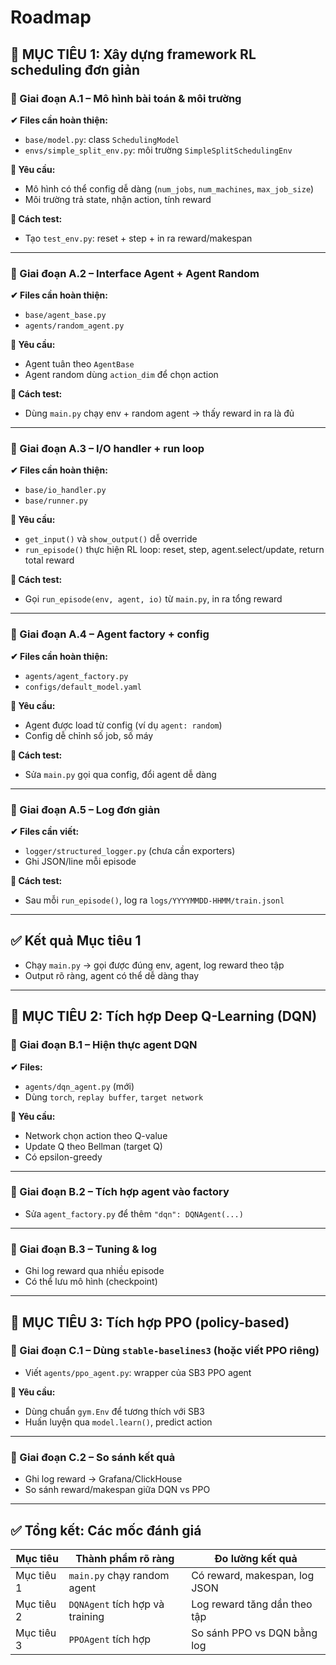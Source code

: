 # Roadmap

## 🎯 MỤC TIÊU 1: Xây dựng framework RL scheduling đơn giản

### 🔹 Giai đoạn A.1 – Mô hình bài toán & môi trường

**✔ Files cần hoàn thiện:**

* `base/model.py`: class `SchedulingModel`
* `envs/simple_split_env.py`: môi trường `SimpleSplitSchedulingEnv`

**🎯 Yêu cầu:**

* Mô hình có thể config dễ dàng (`num_jobs`, `num_machines`, `max_job_size`)
* Môi trường trả state, nhận action, tính reward

**🧪 Cách test:**

* Tạo `test_env.py`: reset + step + in ra reward/makespan

---

### 🔹 Giai đoạn A.2 – Interface Agent + Agent Random

**✔ Files cần hoàn thiện:**

* `base/agent_base.py`
* `agents/random_agent.py`

**🎯 Yêu cầu:**

* Agent tuân theo `AgentBase`
* Agent random dùng `action_dim` để chọn action

**🧪 Cách test:**

* Dùng `main.py` chạy env + random agent → thấy reward in ra là đủ

---

### 🔹 Giai đoạn A.3 – I/O handler + run loop

**✔ Files cần hoàn thiện:**

* `base/io_handler.py`
* `base/runner.py`

**🎯 Yêu cầu:**

* `get_input()` và `show_output()` dễ override
* `run_episode()` thực hiện RL loop: reset, step, agent.select/update, return total reward

**🧪 Cách test:**

* Gọi `run_episode(env, agent, io)` từ `main.py`, in ra tổng reward

---

### 🔹 Giai đoạn A.4 – Agent factory + config

**✔ Files cần hoàn thiện:**

* `agents/agent_factory.py`
* `configs/default_model.yaml`

**🎯 Yêu cầu:**

* Agent được load từ config (ví dụ `agent: random`)
* Config dễ chỉnh số job, số máy

**🧪 Cách test:**

* Sửa `main.py` gọi qua config, đổi agent dễ dàng

---

### 🔹 Giai đoạn A.5 – Log đơn giản

**✔ Files cần viết:**

* `logger/structured_logger.py` (chưa cần exporters)
* Ghi JSON/line mỗi episode

**🧪 Cách test:**

* Sau mỗi `run_episode()`, log ra `logs/YYYYMMDD-HHMM/train.jsonl`

---

## ✅ Kết quả Mục tiêu 1

* Chạy `main.py` → gọi được đúng env, agent, log reward theo tập
* Output rõ ràng, agent có thể dễ dàng thay

---

## 🎯 MỤC TIÊU 2: Tích hợp Deep Q-Learning (DQN)

### 🔹 Giai đoạn B.1 – Hiện thực agent DQN

**✔ Files:**

* `agents/dqn_agent.py` (mới)
* Dùng `torch`, `replay buffer`, `target network`

**🎯 Yêu cầu:**

* Network chọn action theo Q-value
* Update Q theo Bellman (target Q)
* Có epsilon-greedy

---

### 🔹 Giai đoạn B.2 – Tích hợp agent vào factory

* Sửa `agent_factory.py` để thêm `"dqn": DQNAgent(...)`

---

### 🔹 Giai đoạn B.3 – Tuning & log

* Ghi log reward qua nhiều episode
* Có thể lưu mô hình (checkpoint)

---

## 🎯 MỤC TIÊU 3: Tích hợp PPO (policy-based)

### 🔹 Giai đoạn C.1 – Dùng `stable-baselines3` (hoặc viết PPO riêng)

* Viết `agents/ppo_agent.py`: wrapper của SB3 PPO agent

**🎯 Yêu cầu:**

* Dùng chuẩn `gym.Env` để tương thích với SB3
* Huấn luyện qua `model.learn()`, predict action

---

### 🔹 Giai đoạn C.2 – So sánh kết quả

* Ghi log reward → Grafana/ClickHouse
* So sánh reward/makespan giữa DQN vs PPO

---

## ✅ Tổng kết: Các mốc đánh giá

| Mục tiêu   | Thành phẩm rõ ràng              | Đo lường kết quả              |
| ---------- | ------------------------------- | ----------------------------- |
| Mục tiêu 1 | `main.py` chạy random agent     | Có reward, makespan, log JSON |
| Mục tiêu 2 | `DQNAgent` tích hợp và training | Log reward tăng dần theo tập  |
| Mục tiêu 3 | `PPOAgent` tích hợp             | So sánh PPO vs DQN bằng log   |
